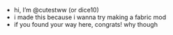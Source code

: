 - hi, I’m @cutestww (or dice10)
- i made this because i wanna try making a fabric mod
- if you found your way here, congrats! why though
